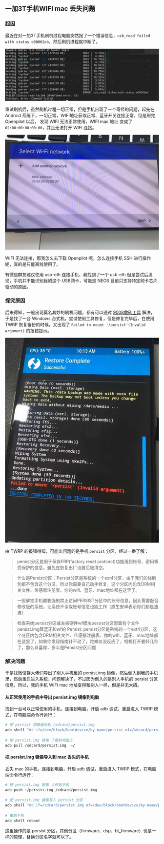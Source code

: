 ## 一加3T手机WIFI mac 丢失问题


### 起因

最近在对一加3T手机刷机过程电脑突然报了一个错误信息，`usb_read failed with status e00002eb`，然后刷机进程就中断了。

![usb_read failed with status e00002eb](/files/usb_error.jpg)

重试刷机后，虽然刷机过程一切正常，但是手机出现了一个奇怪的问题，起先在 Android 系统下，一切正常，WIFI地址获取正常、蓝牙开关连接正常，但是刷完 Openpilot 以后，
发现 WIFI 无法正常使用，WIFI mac 地址 变成了 `02:00:00:00:00:00`，并且无法打开 WIFI 连接。

![mac address 02:00:00:00:00:00](/files/mac_02_00_00.jpg)


WIFI 无法连接，那我怎么去下载 Openpilot 呢，怎么连接手机 SSH 进行操作呢，真的是只能离线使用了。

有微信群友建议使用 usb-eth 连接手机，我找到了一个 usb-eth 但是尝试后发现，手机并不能识别我的这个 USB网卡，可能是 NEOS 目前只支持特定网卡芯片驱动的原因。

### 探究原因

后来得知，一般出现莫名其妙的刷机问题，都有可以通过 [9008救砖工具](#) 解决，于是找了一台 Windows 台式机，尝试使用工具修复，但是修复完毕后，在使用 TWRP 恢复备份的时候，又出现了 `Failed to mount '/persist'(Invalid argument)` 的报错提示。

![Failed to mount '/persist'(Invalid argument)](/files/twrp_persist_error.jpg)


由 TWRP 的报错得知，可能出问题的是手机 `persist` 分区，经过一番了解：

> persist分区是用于保存FRP(factory reset protcect)功能用到帐号、密码等受保护的信息，避免在恢复出厂设置后被清空。 

> 什么是Persist分区：Persist分区是系统的一个ext4分区，由于我们的线刷包都不包含这个分区，所以你需要自己动手修复，这个分区内包含DRM相关文件、传感器注册表、你的wifi、蓝牙、mac地址都在这里了。

> 一般解锁手机都要强制禁止访问PERSIST分区中的账号信息，因此需要配合修改版的系统，让系统不读取账号信息也能工作（原生安卓表示你们都是渣渣）


> 检查系统persist分区或主板硬件wf模块persist分区里面有个文件persist.img管蓝牙和wf的       Persist: persist分区是系统的一个ext4分区，这个分区内包含DRM相关文件、传感器注册表、你的wifi、蓝牙、mac地址都在这里了，如果你发现指南针不动了，陀螺仪没反应了，相机打开要好几秒了，那么恭喜你，多半是Pensist分区问题



### 解决问题


于是找微信群大佬们导出了别人手机里的 persist.img 镜像，然后倒入到我的手机里，然后重启进入系统，问题解决了，不过因为倒入的是别人手机的 persist 分区信息，所以，我的手机 WIFI mac 地址变得和别人一样，但是并无大碍。

#### 从正常使用的手机中导出 persist.img 镜像到电脑

找到一台可以正常使用的手机，连接到电脑，开启 adb 调试，重启进入 TWRP 模式，在电脑端命令行运行：
  
```bash
# 把 persist 镜像备份到 /sdcard/persist.img
adb shell "dd if=/dev/block/bootdevice/by-name/persist of=/sdcard/persist.img"

# 把 persist.img 镜像 下载到电脑上
adb pull /sdcard/persist.img  ~/
```

#### 把 persist.img 镜像导入到 mac 丢失的手机 

丢失 mac 的手机，连接到电脑，开启 adb 调试，重启进入 TWRP 模式，在电脑端命令行运行：

```bash
# 把 persist.img 镜像 上传到手机
adb push ~/persist.img /sdcard/persist.img  

# 把 persist.img 镜像写入 persist 分区
adb shell "dd if=/sdcard/persist.img of=/dev/block/bootdevice/by-name/persist"

# 重启手机
adb shell reboot
```


这里操作的是 persist 分区，其他分区（firmware、dsp、bt_firmware）也是一样的原理，替换分区名字就可以了。
